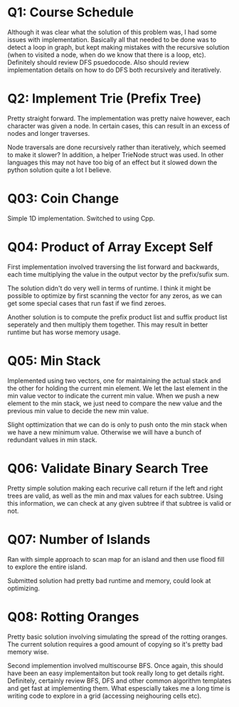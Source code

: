 
# Q1: Course Schedule

Although it was clear what the solution of this problem was, I had some issues
with implementation. Basically all that needed to be done was to detect a loop
in graph, but kept making mistakes with the recursive solution (when to visited
a node, when do we know that there is a loop, etc). Definitely should review
DFS psuedocode. Also should review implementation details on how to do DFS both
recursively and iteratively.

# Q2: Implement Trie (Prefix Tree)

Pretty straight forward. The implementation was pretty naive however, each
character was given a node. In certain cases, this can result in an excess of
nodes and longer traverses.

Node traversals are done recursively rather than iteratively, which seemed to
make it slower? In addition, a helper TrieNode struct was used. In other
languages this may not have too big of an effect but it slowed down the python
solution quite a lot I believe.

# Q03: Coin Change

Simple 1D implementation. Switched to using Cpp.

# Q04: Product of Array Except Self

First implementation involved traversing the list forward and backwards, each
time multiplying the value in the output vector by the prefix/sufix sum.

The solution didn't do very well in terms of runtime. I think it might be
possible to optimize by first scanning the vector for any zeros, as we can get
some special cases that run fast if we find zeroes.

Another solution is to compute the prefix product list and suffix product list
seperately and then multiply them together. This may result in better runtime
but has worse memory usage.

# Q05: Min Stack

Implemented using two vectors, one for maintaining the actual stack and the
other for holding the current min element. We let the last element in the min
value vector to indicate the current min value. When we push a new element to
the min stack, we just need to compare the new value and the previous min value
to decide the new min value.

Slight opttimization that we can do is only to push onto the min stack when we
have a new minimum value. Otherwise we will have a bunch of redundant values in
min stack.

# Q06: Validate Binary Search Tree

Pretty simple solution making each recurive call return if the left and right
trees are valid, as well as the min and max values for each subtree. Using this
information, we can check at any given subtree if that subtree is valid or not.

# Q07: Number of Islands

Ran with simple approach to scan map for an island and then use flood fill to
explore the entire island.

Submitted solution had pretty bad runtime and memory, could look at optimizing.

# Q08: Rotting Oranges

Pretty basic solution involving simulating the spread of the rotting oranges.
The current solution requires a good amount of copying so it's pretty bad
memory wise.

Second implemention involved multiscourse BFS. Once again, this should have
been an easy implementaiton but took really long to get details right.
Definitely, certainly review BFS, DFS and other common algorithm templates and
get fast at implementing them. What espescially takes me a long time is writing
code to explore in a grid (accessing neighouring cells etc).
